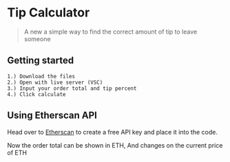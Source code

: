# Tip Calculator
> A new a simple way to find the correct amount of tip to leave someone

## Getting started
```
1.) Download the files
2.) Open with live server (VSC) 
3.) Input your order total and tip percent
4.) Click calculate
```
## Using Etherscan API

Head over to [Etherscan](https://etherscan.io/) to create a free API key and place it into the code.

Now the order total can be shown in ETH, And changes on the current price of ETH
